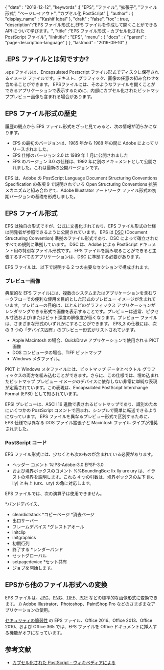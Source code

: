 {
  "date" : "2019-12-12",
  "keywords" :[ "EPS", "ファイル", "拡張子", "ファイル形式", "ページレイアウト", "カプセル化 PostScript" ],
  "author" : {
    "display_name" : "Kashif Iqbal"
},
  "draft" : "false",
  "toc" : true,
  "description":"EPS ファイル形式と,EPS ファイルを作成して開くことができる API について学びます。",
  "title" :"EPS ファイル形式 - カプセル化された PostScript ファイル",
  "linktitle" : "EPS",
  "menu" : {
    "docs" : {
      "parent" : "page-description-language"
}
},
  "lastmod" : "2019-09-10"
}

## .EPS ファイルとは何ですか?

.eps ファイルは、Encapsulated Postscript ファイル形式でディスクに保存されるイメージ ファイルです。テキスト、グラフィック、画像の任意の組み合わせを含めることができます。 EPSファイルには、そのようなファイルを開くことができるアプリケーションで表示するために、内部にカプセル化されたビットマッププレビュー画像も含まれる場合があります。

## EPS ファイル形式の歴史

履歴の観点から EPS ファイル形式をざっと見てみると、次の情報が明らかになります。

* EPS の最初のバージョンは、1985 年から 1988 年の間に Adobe によってリリースされました。
* EPS 仕様のバージョン 2.0 は 1989 年 1 月に公開されました
* EPS のバージョン 3.0 の仕様は、1992 年に別のドキュメントとして公開されました。これは最新の公開バージョンです。

EPS は、Adobe の PostScript Language Document Structuring Conventions Specification の条項 9 で説明されている Open Structuring Conventions 拡張メカニズムと組み合わせて、Adobe Illustrator アートワーク ファイル形式の初期バージョンの基礎を形成しました。

## EPS ファイル形式

EPS は独自の形式ですが、公式に文書化されており、EPS ファイル形式の仕様は開発者が参照できるように公開されています。 EPS は [DSC](https://en.wikipedia.org/wiki/Document_Structuring_Conventions) (Document Structuring Convention) 準拠のファイル形式であり、DSC によって確立されたすべての規則に準拠しています。 DSC は、Adobe による PostScript ドキュメント用の特別なファイル形式です。 EPS ファイルを読み取ることができると主張するすべてのアプリケーションは、DSC に準拠する必要があります。

EPS ファイルは、以下で説明する 2 つの主要なセクションで構成されます。

### プレビュー画像 ###

典型的な EPS ファイルには、複数のシステムまたはアプリケーションを含むワークフローでの便利な使用を目的とした形式のプレビュー イメージが含まれています。プレビューの目的は、ほとんどのグラフィックス アプリケーションがレンダリングできる形式で画像を表示することです。プレビューは通常、ピクセル寸法および/またはビット深度の解像度が低くなります。プレビュー ファイルは、さまざまな形式のいずれかにすることができます。 EPS_3 の仕様には、次の 3 つの「デバイス固有」のプレビュー形式がリストされています。

* Apple Macintosh の場合、QuickDraw アプリケーションで使用される PICT 画像
* DOS コンピュータの場合、TIFF ビットマップ
* Windows メタファイル。

PICT と Windows メタファイルには、ビットマップ データとベクトル グラフィックスの両方を組み込むことができます。さらに、この仕様では、埋め込まれたビットマップ プレビュー イメージのデバイスに依存しない非常に単純な表現が定義されています。この表現は、Encapsulated PostScript Interchange Format (EPSI) として知られています。

EPSI プレビューは、ASCII 16 進数で表されるビットマップであり、識別のためにいくつかの PostScript コメントで囲まれ、シンプルで簡単に転送できるようになっています。 EPS ファイルを異なるプレビュー形式で区別するために、EPS 仕様では異なる DOS ファイル拡張子と Macintosh ファイル タイプが推奨されました。

### PostScript コード

EPS ファイル形式には、少なくとも次のものが含まれている必要があります。

* ヘッダー コメント %!PS-Adobe-3.0 EPSF-3.0
* および境界ボックスのコメント %%BoundingBox: llx lly urx ury は、イラストの境界を説明します。これら 4 つの引数は、境界ボックスの左下 (llx、lly) と右上 (urx、ury) の角に対応します。

EPS ファイルでは、次の演算子は使用できません。

*バンドデバイス、
* cleardictstack
*コピーページ
*消去ページ
* 出口サーバー
* フレームデバイス
*グレストアオール
* initclip
* initgraphics
* 初期行列
* 終了する
*レンダーバンド
* セットグローバル
* setpagedevice
*セット共有
* ジョブを開始します。

## EPSから他のファイル形式への変換

EPS ファイルは、[JPG](/image/jpeg/)、[PNG](/image/png/)、[TIFF](/image/tiff/)、[PDF](/pdf) などの標準的な画像形式に変換できます。 /) Adobe Illustrator、Photoshop、PaintShop Pro などのさまざまなアプリケーションの使用。

[セキュリティの脆弱性](https://support.microsoft.com/en-us/office/support-for-eps-images-has-been-turned-off-in-office-a069d664-4bcf-415e-a1b5-cbb0c334a840) の EPS ファイル、Office 2016、Office 2013、Office 2010、および Office 365 では、EPS ファイルを Office ドキュメントに挿入する機能がオフになっています。

## 参考文献

* [カプセル化された PostScript - ウィキペディアによる](https://en.wikipedia.org/wiki/Encapsulated_PostScript)

